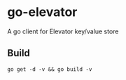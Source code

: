 go-elevator
===========

A go client for Elevator key/value store

## Build

`go get -d -v && go build -v` 